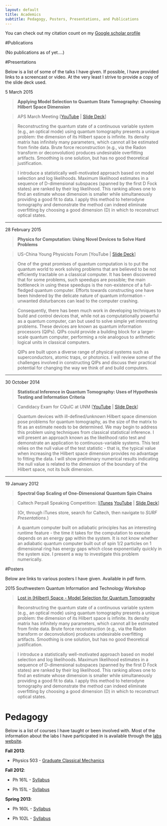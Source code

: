 ```yaml
---
layout: default
title: Academics
subtitle: Pedagogy, Posters, Presentations, and Publications
---
```

You can check out my citation count on my [Google scholar profile](https://scholar.google.com/citations?hl=en&user=FolEG3MAAAAJ)

#Publications

(No publications as of yet....)

#Presentations

Below is a list of some of the talks I have given. If possible, I have provided links to a screencast or video. At the very least I strive to provide a copy of the slide deck used.

5 March 2015
> **Applying Model Selection to Quantum State Tomography: Choosing Hilbert Space Dimension**

> APS March Meeting [[YouTube](http://youtu.be/_31FztfVyZA) | [Slide Deck](https://drive.google.com/open?id=0ByuLKbIlGFIiZm5yT0prTDRjWDQ&authuser=0)]

> Reconstructing the quantum state of a continuous variable system (e.g., an optical mode) using quantum tomography presents a unique problem:  the dimension of its Hilbert space is infinite.  Its density matrix has infinitely many parameters, which cannot all be estimated from finite data.  Brute force reconstruction (e.g., via the Radon transform or deconvolution) produces undesirable overfitting artifacts.  Smoothing is one solution, but has no good theoretical justification. 

> I introduce a statistically well-motivated approach based on model selection and log likelihoods.  Maximum likelihood estimates in a sequence of D-dimensional subspaces (spanned by the first D Fock states) are ranked by their log likelihood. This ranking allows one to find an estimate whose dimension is smaller while simultaneously providing a good fit to data. I apply this method to heterodyne tomography and demonstrate the method can indeed eliminate overfitting by choosing a good dimension (D) in which to reconstruct optical states. 

-------------------

28 February 2015
> **Physics for Computation: Using Novel Devices to Solve Hard Problems**

> US-China Young Physicists Forum [YouTube | [Slide Deck](https://drive.google.com/open?id=0ByuLKbIlGFIiaWdfamdhUHBBc28&authuser=0)]

> One of the great promises of quantum computation is to put the quantum world to work solving problems that are believed to be not efficiently tractable on a classical computer. It has been discovered that for some problems, such speedups are possible; the main bottleneck in using these speedups is the non-existence of a full-fledged quantum computer.  Efforts towards constructing one have been hindered by the delicate nature of quantum information - unwanted disturbances can lead to the computer crashing.

> Consequently, there has been much work in developing techniques to build and control devices that, while not as computationally powerful as a quantum computer, can but used to solve simple yet interesting problems. These devices are known as quantum information processors (QIPs).  QIPs could provide a building block for a larger-scale quantum computer, performing a role analogous to arithmetic logical units in classical computers.

> QIPs are built upon a diverse range of physical systems such as superconductors, atomic traps, or photonics. I will review some of the challenges involved in constructing QIPs and discuss their practical potential for changing the way we think of and build computers.

-----------------

30 October 2014  
> **Statistical Inference in Quantum Tomography: Uses of Hypothesis Testing and Information Criteria**

> Candidacy Exam for CQuIC at UNM [[YouTube](https://www.youtube.com/watch?v=GpJ-bbFkgac) | [Slide Deck](https://drive.google.com/file/d/0ByuLKbIlGFIiWUt6c1czVnMxQ2V4djdNaDNEbHhCcmlqb29z/view?usp=sharing)]

> Quantum devices with ill-defined/unknown Hilbert space dimension pose problems for quantum tomography, as the size of the matrix to fit as an estimate needs to be determined. We may begin to address this problem using techniques from classical statistical inference. I will present an approach known as the likelihood ratio test and demonstrate an application to continuous-variable systems. This test relies on the null value of the test statistic - that is, the typical value when increasing the Hilbert space dimension provides no advantage to fitting the data. I will show preliminary numerical results indicating the null value is related to the dimension of the boundary of the Hilbert space, not its bulk dimension.

-----------------------

19 January 2012

> **Spectral Gap Scaling of One-Dimensional Quantum Spin Chains**

> Caltech Perpall Speaking Competition:  [[iTunes](https://itunes.apple.com/us/podcast/spectral-gap-scaling-one-dimensional/id422627736?i=109862222&mt=2) [YouTube](http://youtu.be/cn7IW7qTBCs)
| [Slide Deck](https://drive.google.com/file/d/0ByuLKbIlGFIiaWNtQ05HMmZsQTQ/view?usp=sharing)]

> (Or, through iTunes store, search for Caltech, then navigate to _SURF Presentations_.)

> A quantum computer built on adiabatic principles has an interesting runtime feature - the time it takes for the computation to execute depends on an 
energy gap within the system. It is not know whether an adiabatic quantum computer built out of spin 1/2 particles on 1 dimensional ring has energy gaps 
which close exponentially quickly in the system size. I present a way to investigate this problem numerically.

#Posters

Below are links to various posters I have given. Available in pdf form.

2015 Southwestern Quantum Information and Technology Workshop

> [Lost in (Hilbert) Space - Model Selection for Quantum Tomography](https://drive.google.com/open?id=0ByuLKbIlGFIiejFnX1ZibHRIb1E&authuser=0)

> Reconstructing the quantum state of a continuous variable system (e.g., an optical mode) using quantum tomography presents a unique problem:  the dimension of its Hilbert space is infinite.  Its density matrix has infinitely many parameters, which cannot all be estimated from finite data.  Brute force reconstruction (e.g., via the Radon transform or deconvolution) produces undesirable overfitting artifacts.  Smoothing is one solution, but has no good theoretical justification. 

> I introduce a statistically well-motivated approach based on model selection and log likelihoods.  Maximum likelihood estimates in a sequence of D-dimensional subspaces (spanned by the first D Fock states) are ranked by their log likelihood. This ranking allows one to find an estimate whose dimension is smaller while simultaneously providing a good fit to data. I apply this method to heterodyne tomography and demonstrate the method can indeed eliminate overfitting by choosing a good dimension (D) in which to reconstruct optical states. 

Pedagogy
==========

Below is a list of courses I have taught or been involved with. Most of the information about the labs I have participated in is available through the [labs website](http://physics.unm.edu/Regener/Lab/).

**Fall 2013**:

* Physics 503 - [Graduate Classical Mechanics](http://info.phys.unm.edu/~caves/courses/phys503-f13/info.html)

**Fall 2012**: 

* Ph 161L - [Syllabus](https://app.box.com/s/1edxkijegls21bpe5i8m)

* Ph 151L - [Syllabus](https://app.box.com/s/0dmrtcpbe0czophtpx1p)

**Spring 2013**:

* Ph 160L - [Syllabus](https://app.box.com/s/tr2ztqjjpgki43lkcr1m)

* Ph 102L - [Syllabus](https://app.box.com/s/g2b2nrhhkomeraz6jyb0)
